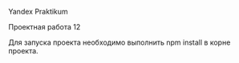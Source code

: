 Yandex Praktikum

Проектная работа 12

Для запуска проекта необходимо выполнить npm install в корне проекта.
